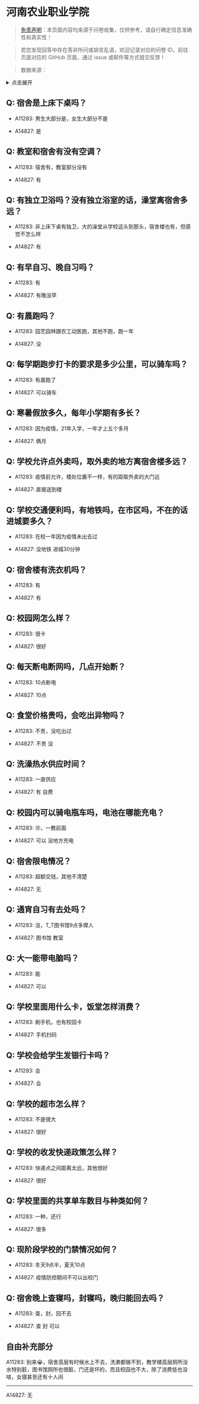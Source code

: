 # 河南农业职业学院

> [免责声明](https://colleges.chat/#_3)：本页面内容均来源于问卷收集，仅供参考，请自行确定信息准确性和真实性！

> 若您发现回答中存在答非所问或胡言乱语，欢迎记录对应的问卷 ID，前往页面对应的 GitHub 页面，通过 issue 或邮件等方式提交反馈！

> 数据来源：

<details><summary>点击展开</summary>
<ul>
<li>A11283: 匿名 (2022 年 06 月)</li>
<li>A14827: 匿名 (2022 年 07 月)</li>
</ul>
</details>

## Q: 宿舍是上床下桌吗？

- A11283: 男生大部分是，女生大部分不是

- A14827: 是

## Q: 教室和宿舍有没有空调？

- A11283: 宿舍有，教室部分没有

- A14827: 有

## Q: 有独立卫浴吗？没有独立浴室的话，澡堂离宿舍多远？

- A11283: 非上床下桌有独卫，大的澡堂从学校这头到那头，宿舍楼也有，但感觉不怎么样

- A14827: 有

## Q: 有早自习、晚自习吗？

- A11283: 有

- A14827: 有晚没早

## Q: 有晨跑吗？

- A11283: 园艺园林跟农工动医跑，其他不跑，跑一年

- A14827: 没

## Q: 每学期跑步打卡的要求是多少公里，可以骑车吗？

- A11283: 有晨跑了

- A14827: 可以骑车

## Q: 寒暑假放多久，每年小学期有多长？

- A11283: 因为疫情，21年入学，一年才上五个多月

- A14827: 俩月

## Q: 学校允许点外卖吗，取外卖的地方离宿舍楼多远？

- A11283: 疫情前允许，楼处位置不一样，有的距取外卖的大门远

- A14827: 直接送到楼

## Q: 学校交通便利吗，有地铁吗，在市区吗，不在的话进城要多久？

- A11283: 在校一年因为疫情未出去过

- A14827: 没地铁 进城30分钟

## Q: 宿舍楼有洗衣机吗？

- A11283: 有

- A14827: 有

## Q: 校园网怎么样？

- A11283: 很卡

- A14827: 很好

## Q: 每天断电断网吗，几点开始断？

- A11283: 10点断电

- A14827: 10点

## Q: 食堂价格贵吗，会吃出异物吗？

- A11283: 不贵，没吃出过

- A14827: 不贵 没

## Q: 洗澡热水供应时间？

- A11283: 一直供应

- A14827: 有 自费

## Q: 校园内可以骑电瓶车吗，电池在哪能充电？

- A11283: 🉑，一教前面

- A14827: 可以 没地方充电

## Q: 宿舍限电情况？

- A11283: 超额交钱，其他不清楚

- A14827: 无

## Q: 通宵自习有去处吗？

- A11283: 没，T\_T图书馆9点多撵人

- A14827: 图书馆 教室

## Q: 大一能带电脑吗？

- A11283: 能

- A14827: 可以

## Q: 学校里面用什么卡，饭堂怎样消费？

- A11283: 刷手机，也有校园卡

- A14827: 手机扫码

## Q: 学校会给学生发银行卡吗？

- A11283: 会

- A14827: 会

## Q: 学校的超市怎么样？

- A11283: 不是很大

- A14827: 很好

## Q: 学校的收发快递政策怎么样？

- A11283: 快递点之间距离太远，其他很好

- A14827: 很好

## Q: 学校里面的共享单车数目与种类如何？

- A11283: 一种，还行

- A14827: 很多

## Q: 现阶段学校的门禁情况如何？

- A11283: 冬天9点半，夏天10点

- A14827: 疫情防控期间不可以出校门

## Q: 宿舍晚上查寝吗，封寝吗，晚归能回去吗？

- A11283: 查，封，回不去

- A14827: 查 封 可以

## 自由补充部分

A11283: 别来😭，宿舍高层有时候水上不去，洗漱都做不到，教学楼高层厕所没水特别脏，图书馆厕所也很脏，门还是坏的，而且校园也不大，除了消费低也没啥，女寝甚至还有十人间

***

A14827: 无